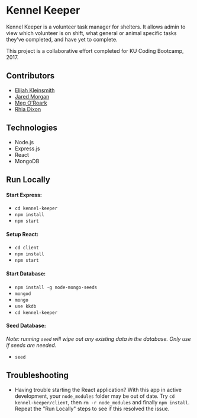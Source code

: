 # Kennel Keeper

Kennel Keeper is a volunteer task manager for shelters. It allows admin to view which volunteer is on shift, what general or animal specific tasks they’ve completed, and have yet to complete.

This project is a collaborative effort completed for KU Coding Bootcamp, 2017.

## Contributors

- [Elijah Kleinsmith](https://elijah.io)
- [Jared Morgan](https://github.com/CptMorganz)
- [Meg O'Roark]()
- [Rhia Dixon](https://risaco.github.io/)

## Technologies

- Node.js
- Express.js
- React
- MongoDB

## Run Locally

#### Start Express:

- `cd kennel-keeper`
- `npm install`
- `npm start`

#### Setup React:

- `cd client`
- `npm install`
- `npm start`

#### Start Database:

- `npm install -g node-mongo-seeds`
- `mongod`
- `mongo`
- `use kkdb`
- `cd kennel-keeper`

#### Seed Database:
*Note: running `seed` will wipe out any existing data in the database. Only use if seeds are needed.*

- `seed`

## Troubleshooting

- Having trouble starting the React application? With this app in active development, your `node_modules` folder may be out of date. Try `cd kennel-keeper/client`, then `rm -r node_modules` and finally `npm install`. Repeat the "Run Locally" steps to see if this resolved the issue.
